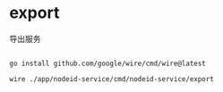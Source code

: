 # export

导出服务

```shell

go install github.com/google/wire/cmd/wire@latest

wire ./app/nodeid-service/cmd/nodeid-service/export

```